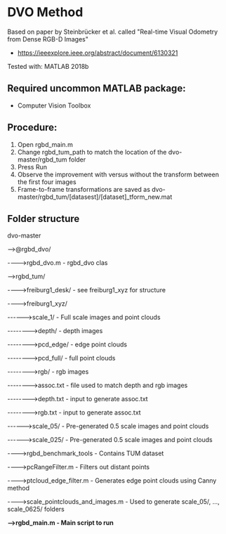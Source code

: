 # DVO Method

Based on paper by Steinbrücker et al. called "Real-time Visual Odometry from Dense RGB-D Images"
- https://ieeexplore.ieee.org/abstract/document/6130321

Tested with: MATLAB 2018b

## Required uncommon MATLAB package:
- Computer Vision Toolbox

## Procedure:
1. Open rgbd_main.m
2. Change rgbd_tum_path to match the location of the dvo-master/rgbd_tum folder
3. Press Run
4. Observe the improvement with versus without the transform between the first four images
5. Frame-to-frame transformations are saved as dvo-master/rgbd_tum/[datasest]/[dataset]_tform_new.mat

## Folder structure
dvo-master

-->@rgbd_dvo/

---->rgbd_dvo.m - rgbd_dvo clas

-->rgbd_tum/

---->freiburg1_desk/ - see freiburg1_xyz for structure

---->freiburg1_xyz/

------>scale_1/ - Full scale images and point clouds

-------->depth/ - depth images

-------->pcd_edge/ - edge point clouds

-------->pcd_full/ - full point clouds

-------->rgb/ - rgb images

-------->assoc.txt - file used to match depth and rgb images

-------->depth.txt - input to generate assoc.txt

-------->rgb.txt - input to generate assoc.txt

------>scale_05/ - Pre-generated 0.5 scale images and point clouds

------>scale_025/ - Pre-generated 0.5 scale images and point clouds

---->rgbd_benchmark_tools - Contains TUM dataset 

---->pcRangeFilter.m - Filters out distant points

---->ptcloud_edge_filter.m - Generates edge point clouds using Canny method

---->scale_pointclouds_and_images.m - Used to generate scale_05/, ..., scale_0625/ folders

**-->rgbd_main.m - Main script to run**
